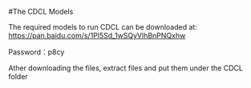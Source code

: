 #The CDCL Models

The required models to run CDCL can be downloaded at:  
https://pan.baidu.com/s/1Pl5Sd_1wSQyVlhBnPNQxhw 

Password：p8cy 

Ather downloading the files, extract files and put them under the CDCL folder



